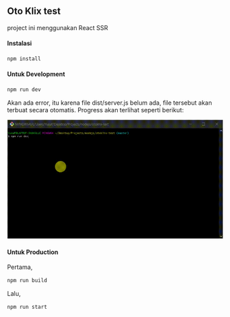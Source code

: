 ## Oto Klix test

project ini menggunakan React SSR

#### Instalasi

```sh
npm install
```

#### Untuk Development

```sh
npm run dev
```

Akan ada error, itu karena file dist/server.js belum ada, file tersebut akan terbuat secara otomatis. Progress akan terlihat seperti berikut:

![Alt Text](https://github.com/ybasori/otoklix_test/raw/master/20220311_004456.gif)

#### Untuk Production

Pertama,

```sh
npm run build
```

Lalu,

```sh
npm run start
```
